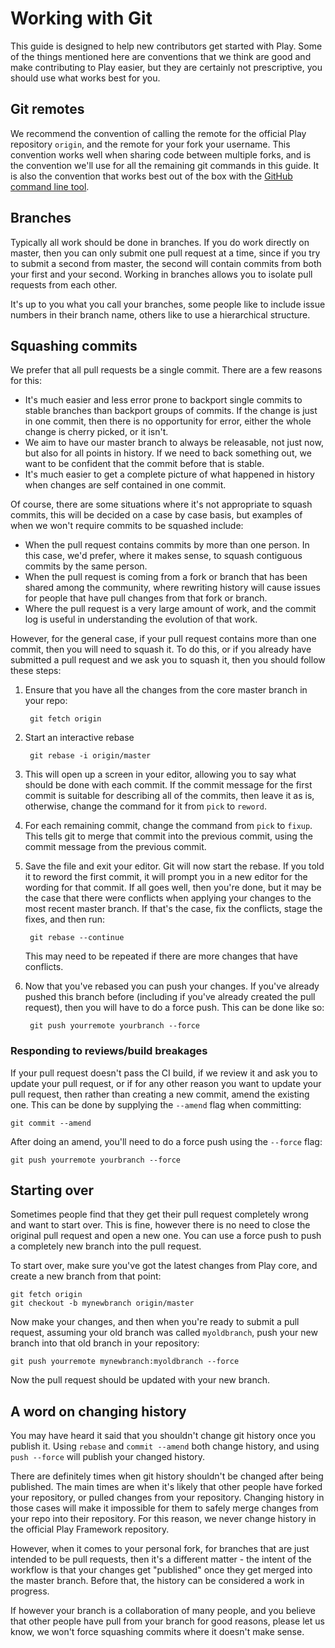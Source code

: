 <!--- Copyright (C) 2009-2016 Lightbend Inc. <https://www.lightbend.com> -->
# Working with Git

This guide is designed to help new contributors get started with Play.  Some of the things mentioned here are conventions that we think are good and make contributing to Play easier, but they are certainly not prescriptive, you should use what works best for you.

## Git remotes

We recommend the convention of calling the remote for the official Play repository `origin`, and the remote for your fork your username.  This convention works well when sharing code between multiple forks, and is the convention we'll use for all the remaining git commands in this guide.  It is also the convention that works best out of the box with the [GitHub command line tool](https://github.com/github/hub).

## Branches

Typically all work should be done in branches.  If you do work directly on master, then you can only submit one pull request at a time, since if you try to submit a second from master, the second will contain commits from both your first and your second.  Working in branches allows you to isolate pull requests from each other.

It's up to you what you call your branches, some people like to include issue numbers in their branch name, others like to use a hierarchical structure.

## Squashing commits

We prefer that all pull requests be a single commit.  There are a few reasons for this:

* It's much easier and less error prone to backport single commits to stable branches than backport groups of commits.  If the change is just in one commit, then there is no opportunity for error, either the whole change is cherry picked, or it isn't.
* We aim to have our master branch to always be releasable, not just now, but also for all points in history.  If we need to back something out, we want to be confident that the commit before that is stable.
* It's much easier to get a complete picture of what happened in history when changes are self contained in one commit.

Of course, there are some situations where it's not appropriate to squash commits, this will be decided on a case by case basis, but examples of when we won't require commits to be squashed include:

* When the pull request contains commits by more than one person.  In this case, we'd prefer, where it makes sense, to squash contiguous commits by the same person.
* When the pull request is coming from a fork or branch that has been shared among the community, where rewriting history will cause issues for people that have pull changes from that fork or branch.
* Where the pull request is a very large amount of work, and the commit log is useful in understanding the evolution of that work.

However, for the general case, if your pull request contains more than one commit, then you will need to squash it.  To do this, or if you already have submitted a pull request and we ask you to squash it, then you should follow these steps:

1. Ensure that you have all the changes from the core master branch in your repo:

        git fetch origin

2. Start an interactive rebase

        git rebase -i origin/master

3. This will open up a screen in your editor, allowing you to say what should be done with each commit.  If the commit message for the first commit is suitable for describing all of the commits, then leave it as is, otherwise, change the command for it from `pick` to `reword`.
4. For each remaining commit, change the command from `pick` to `fixup`.  This tells git to merge that commit into the previous commit, using the commit message from the previous commit.
5. Save the file and exit your editor.  Git will now start the rebase.  If you told it to reword the first commit, it will prompt you in a new editor for the wording for that commit.  If all goes well, then you're done, but it may be the case that there were conflicts when applying your changes to the most recent master branch.  If that's the case, fix the conflicts, stage the fixes, and then run:

        git rebase --continue

    This may need to be repeated if there are more changes that have conflicts.
6. Now that you've rebased you can push your changes.  If you've already pushed this branch before (including if you've already created the pull request), then you will have to do a force push.  This can be done like so:

        git push yourremote yourbranch --force

### Responding to reviews/build breakages

If your pull request doesn't pass the CI build, if we review it and ask you to update your pull request, or if for any other reason you want to update your pull request, then rather than creating a new commit, amend the existing one.  This can be done by supplying the `--amend` flag when committing:

    git commit --amend

After doing an amend, you'll need to do a force push using the `--force` flag:

    git push yourremote yourbranch --force

## Starting over

Sometimes people find that they get their pull request completely wrong and want to start over.  This is fine, however there is no need to close the original pull request and open a new one.  You can use a force push to push a completely new branch into the pull request.

To start over, make sure you've got the latest changes from Play core, and create a new branch from that point:

    git fetch origin
    git checkout -b mynewbranch origin/master

Now make your changes, and then when you're ready to submit a pull request, assuming your old branch was called `myoldbranch`, push your new branch into that old branch in your repository:

    git push yourremote mynewbranch:myoldbranch --force

Now the pull request should be updated with your new branch.

## A word on changing history

You may have heard it said that you shouldn't change git history once you publish it.  Using `rebase` and `commit --amend` both change history, and using `push --force` will publish your changed history.

There are definitely times when git history shouldn't be changed after being published.  The main times are when it's likely that other people have forked your repository, or pulled changes from your repository.  Changing history in those cases will make it impossible for them to safely merge changes from your repo into their repository.  For this reason, we never change history in the official Play Framework repository.

However, when it comes to your personal fork, for branches that are just intended to be pull requests, then it's a different matter - the intent of the workflow is that your changes get "published" once they get merged into the master branch.  Before that, the history can be considered a work in progress.

If however your branch is a collaboration of many people, and you believe that other people have pull from your branch for good reasons, please let us know, we won't force squashing commits where it doesn't make sense.
